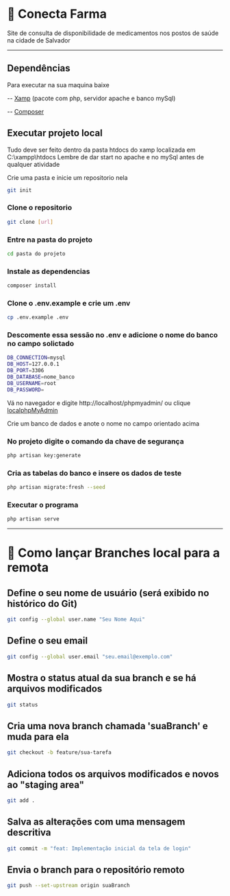 # 📌 Conecta Farma 

Site de consulta de disponibilidade de medicamentos nos postos de saúde na cidade de Salvador 

---

## Dependências

Para executar na sua maquina baixe 

-- [Xamp](https://www.apachefriends.org/pt_br/index.html) (pacote com php, servidor apache e banco mySql)

-- [Composer](https://getcomposer.org/)

## Executar projeto local

Tudo deve ser feito dentro da pasta htdocs do xamp localizada em C:\xampp\htdocs
Lembre de dar start no apache e no mySql antes de qualquer atividade

Crie uma pasta e inicie um repositorio nela 

```bash
git init
```

### Clone o repositorio
```bash
git clone [url]
```

### Entre na pasta do projeto
```bash
cd pasta do projeto
```

### Instale as dependencias 
```bash
composer install
```

### Clone o .env.example e crie um .env  
```bash
cp .env.example .env
```

### Descomente essa sessão no .env e adicione o nome do banco no campo solictado  
```bash
DB_CONNECTION=mysql
DB_HOST=127.0.0.1
DB_PORT=3306
DB_DATABASE=nome_banco
DB_USERNAME=root
DB_PASSWORD=
```

Vá no navegador e digite http://localhost/phpmyadmin/
ou clique [localphpMyAdmin](http://localhost/phpmyadmin/) 

Crie um banco de dados e anote o nome no campo orientado acima

### No projeto digite o comando da chave de segurança
```bash
php artisan key:generate
```
### Cria as tabelas do banco e insere os dados de teste
```bash
php artisan migrate:fresh --seed
```

### Executar o programa
```bash
php artisan serve
```

---

# 🌳 Como lançar Branches local para a remota

## Define o seu nome de usuário (será exibido no histórico do Git)
```bash
git config --global user.name "Seu Nome Aqui"
```

## Define o seu email
```bash
git config --global user.email "seu.email@exemplo.com"
```

## Mostra o status atual da sua branch e se há arquivos modificados
```bash
git status
```

## Cria uma nova branch chamada 'suaBranch' e muda para ela
```bash
git checkout -b feature/sua-tarefa
```

## Adiciona todos os arquivos modificados e novos ao "staging area"
```bash
git add .
```

## Salva as alterações com uma mensagem descritiva
```bash
git commit -m "feat: Implementação inicial da tela de login"
```

## Envia o branch para o repositório remoto
```bash
git push --set-upstream origin suaBranch
```